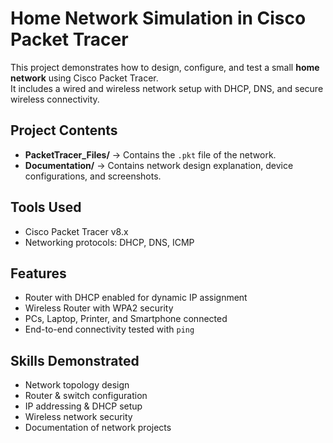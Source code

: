#  Home Network Simulation in Cisco Packet Tracer

This project demonstrates how to design, configure, and test a small **home network** using Cisco Packet Tracer.  
It includes a wired and wireless network setup with DHCP, DNS, and secure wireless connectivity.

## Project Contents
- **PacketTracer_Files/** → Contains the `.pkt` file of the network.
- **Documentation/** → Contains network design explanation, device configurations, and screenshots.

## Tools Used
- Cisco Packet Tracer v8.x
- Networking protocols: DHCP, DNS, ICMP

## Features
- Router with DHCP enabled for dynamic IP assignment
- Wireless Router with WPA2 security
- PCs, Laptop, Printer, and Smartphone connected
- End-to-end connectivity tested with `ping`

## Skills Demonstrated
- Network topology design
- Router & switch configuration
- IP addressing & DHCP setup
- Wireless network security
- Documentation of network projects
